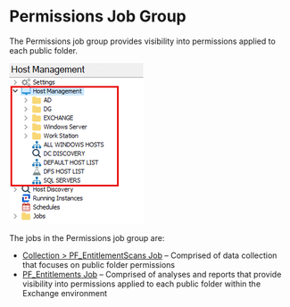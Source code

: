 # Permissions Job Group

The Permissions job group provides visibility into permissions applied to each public folder.

![Permissions Job Group in the Jobs Tree](/static/img/product_docs/accessanalyzer/accessanalyzer/enterpriseauditor/admin/hostmanagement/jobstree.png)

The jobs in the Permissions job group are:

- [Collection > PF\_EntitlementScans Job](/docs/product_docs/accessanalyzer/accessanalyzer/enterpriseauditor/solutions/exchange/publicfolders/permissions/pf_entitlementscans.md) – Comprised of data collection that focuses on public folder permissions
- [PF\_Entitlements Job](/docs/product_docs/accessanalyzer/accessanalyzer/enterpriseauditor/solutions/exchange/publicfolders/permissions/pf_entitlements.md) – Comprised of analyses and reports that provide visibility into permissions applied to each public folder within the Exchange environment
